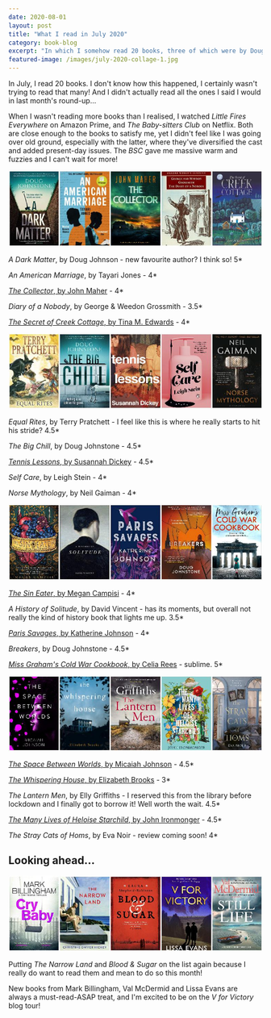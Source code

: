 ```yaml
---
date: 2020-08-01
layout: post
title: "What I read in July 2020"
category: book-blog
excerpt: "In which I somehow read 20 books, three of which were by Doug Johnstone."
featured-image: /images/july-2020-collage-1.jpg
---
```


In July, I read 20 books. I don't know how this happened, I certainly wasn't trying to read that many! And I didn't actually read all the ones I said I would in last month's round-up...

When I wasn't reading more books than I realised, I watched <cite>Little Fires Everywhere</cite> on Amazon Prime, and <cite>The Baby-sitters Club</cite> on Netflix. Both are close enough to the books to satisfy me, yet I didn't feel like I was going over old ground, especially with the latter, where they've diversified the cast and added present-day issues. The <cite>BSC</cite> gave me massive warm and fuzzies and I can't wait for more!

![A Dark Matter, An American Marriage, The Collector, Diary of Nobody, The Secret of Creek Cottage](/images/july-2020-collage-1.jpg)

<cite>A Dark Matter</cite>, by Doug Johnson - new favourite author? I think so! 5*

<cite>An American Marriage</cite>, by Tayari Jones - 4*

[<cite>The Collector</cite>, by John Maher](/blog-tour-the-collector) - 4*

<cite>Diary of a Nobody</cite>, by George & Weedon Grossmith - 3.5*

[<cite>The Secret of Creek Cottage</cite>, by Tina M. Edwards](/blog-tour-the-secret-of-creek-cottage/) - 4*

![Equal Rites, The Big Chill, Tennis Lessons, Self Care, Norse Mythology](/images/july-2020-collage-2.jpg)

<cite>Equal Rites</cite>, by Terry Pratchett - I feel like this is where he really starts to hit his stride? 4.5*

<cite>The Big Chill</cite>, by Doug Johnstone - 4.5*

[<cite>Tennis Lessons</cite>, by Susannah Dickey](/tennis-lessons-by-susannah-dickey/) - 4.5*

<cite>Self Care</cite>, by Leigh Stein - 4*

<cite>Norse Mythology</cite>, by Neil Gaiman - 4*

![The Sin Eater, A History of Solitude, Paris Savages, Breakers, Miss Graham's Cold War Cookbook](/images/july-2020-collage-3.jpg)

[<cite>The Sin Eater</cite>, by Megan Campisi](/the-sin-eater-by-megan-campisi/) - 4*

<cite>A History of Solitude</cite>, by David Vincent - has its moments, but overall not really the kind of history book that lights me up. 3.5*

[<cite>Paris Savages</cite>, by Katherine Johnson](/paris-savages-by-katherine-johnson/) - 4*

<cite>Breakers</cite>, by Doug Johnstone - 4.5*

[<cite>Miss Graham's Cold War Cookbook</cite>, by Celia Rees](/blog-tour-miss-grahams-cold-war-cookbook/) - sublime. 5*

![The Space Between Worlds, The Whispering House, The Lantern Men, The Many Lives of Heloise Starchild, The Stray Cats of Homes](/images/july-2020-collage-4.jpg)

[<cite>The Space Between Worlds</cite>, by Micaiah Johnson](/the-space-between-worlds-by-micaiah-johnson/) - 4.5*

[<cite>The Whispering House</cite>, by Elizabeth Brooks](/the-whispering-house-by-elizabeth-brooks/) - 3*

<cite>The Lantern Men</cite>, by Elly Griffiths - I reserved this from the library before lockdown and I finally got to borrow it! Well worth the wait. 4.5*

[<cite>The Many Lives of Heloise Starchild</cite>, by John Ironmonger](/the-many-lives-of-heloise-starchild-by-john-ironmonger/) - 4.5*

<cite>The Stray Cats of Homs</cite>, by Eva Noir - review coming soon! 4*

## Looking ahead...

![Cry Baby, The Narrow Land, Blood & Sugar, V for Victory, Still Life](/images/july-2020-collage-5.jpg)

Putting <cite>The Narrow Land</cite> and <cite>Blood & Sugar</cite> on the list again because I really do want to read them and mean to do so this month!

New books from Mark Billingham, Val McDermid and Lissa Evans are always a must-read-ASAP treat, and I'm excited to be on the <cite>V for Victory</cite> blog tour!

